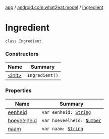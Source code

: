 [app](../../index.md) / [android.com.what2eat.model](../index.md) / [Ingredient](./index.md)

# Ingredient

`class Ingredient`

### Constructors

| Name | Summary |
|---|---|
| [&lt;init&gt;](-init-.md) | `Ingredient()` |

### Properties

| Name | Summary |
|---|---|
| [eenheid](eenheid.md) | `var eenheid: `[`String`](https://kotlinlang.org/api/latest/jvm/stdlib/kotlin/-string/index.html) |
| [hoeveelheid](hoeveelheid.md) | `var hoeveelheid: `[`Number`](https://kotlinlang.org/api/latest/jvm/stdlib/kotlin/-number/index.html) |
| [naam](naam.md) | `var naam: `[`String`](https://kotlinlang.org/api/latest/jvm/stdlib/kotlin/-string/index.html) |
